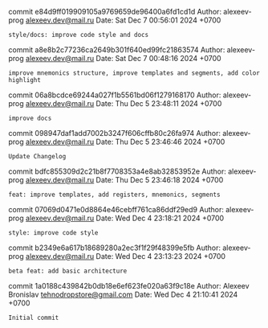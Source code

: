 commit e84d9ff019909105a9769659de96400a6fd1cd1d
Author: alexeev-prog <alexeev.dev@mail.ru>
Date:   Sat Dec 7 00:56:01 2024 +0700

    style/docs: improve code style and docs

commit a8e8b2c77236ca2649b301f640ed99fc21863574
Author: alexeev-prog <alexeev.dev@mail.ru>
Date:   Sat Dec 7 00:48:16 2024 +0700

    improve mnemonics structure, improve templates and segments, add color highlight

commit 06a8bcdce69244a027f1b5561bd06f1279168170
Author: alexeev-prog <alexeev.dev@mail.ru>
Date:   Thu Dec 5 23:48:11 2024 +0700

    improve docs

commit 098947daf1add7002b3247f606cffb80c26fa974
Author: alexeev-prog <alexeev.dev@mail.ru>
Date:   Thu Dec 5 23:46:46 2024 +0700

    Update Changelog

commit bdfc855309d2c21b8f7708353a4e8ab32853952e
Author: alexeev-prog <alexeev.dev@mail.ru>
Date:   Thu Dec 5 23:46:18 2024 +0700

    feat: improve templates, add registers, mnemonics, segments

commit 07069d0471e0d8864e46cebff761ca86ddf29ed9
Author: alexeev-prog <alexeev.dev@mail.ru>
Date:   Wed Dec 4 23:18:21 2024 +0700

    style: improve code style

commit b2349e6a617b18689280a2ec3f1f29f48399e5fb
Author: alexeev-prog <alexeev.dev@mail.ru>
Date:   Wed Dec 4 23:13:23 2024 +0700

    beta feat: add basic architecture

commit 1a0188c439842b0db18e6ef623fe020a63f9c18e
Author: Alexeev Bronislav <tehnodropstore@gmail.com>
Date:   Wed Dec 4 21:10:41 2024 +0700

    Initial commit
